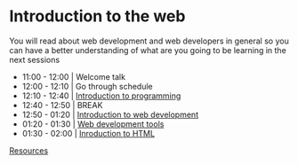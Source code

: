 # Introduction to the web
You will read about web development and web developers in general so you can have a better understanding of what are you going to be learning in the next sessions

- 11:00 - 12:00 | Welcome talk
- 12:00 - 12:10 | Go through schedule
- 12:10 - 12:40 | [Introduction to programming](./programming.md)
- 12:40 - 12:50 | BREAK
- 12:50 - 01:20 | [Introduction to web development](./intro-to-web.md)
- 01:20 - 01:30 | [Web development tools](./webdev-tools.md)
- 01:30 - 02:00 | [Inroduction to HTML](https://github.com/gazaskygeeks/Fundamentals-course/blob/master/coursebook/Week%2001/session-01/intro-to-html.md)


 [Resources](./resources.md)
 


